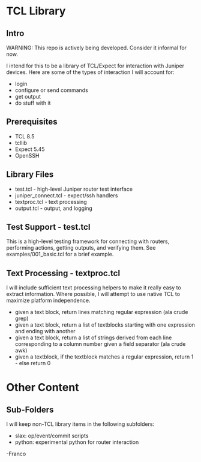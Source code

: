 TCL Library
===========

Intro
-----
WARNING: This repo is actively being developed.  Consider it informal for now.

I intend for this to be a library of TCL/Expect for interaction with Juniper devices.  Here are some of the types of interaction I will account for:
  - login
  - configure or send commands
  - get output
  - do stuff with it

Prerequisites
-------------
 - TCL 8.5
 - tcllib
 - Expect 5.45
 - OpenSSH

Library Files
-------------
 - test.tcl - high-level Juniper router test interface
 - juniper_connect.tcl - expect/ssh handlers
 - textproc.tcl - text processing
 - output.tcl - output, and logging

Test Support - test.tcl
-----------------------
This is a high-level testing framework for connecting with routers, performing actions, getting outputs, and verifying them.  See examples/001_basic.tcl for a brief example.

Text Processing - textproc.tcl
------------------------------
I will include sufficient text processing helpers to make it really easy to extract information.  Where possible, I will attempt to use native TCL to maximize platform independence.
  - given a text block, return lines matching regular expression (ala crude grep)
  - given a text block, return a list of textblocks starting with one expression and ending with another
  - given a text block, return a list of strings derived from each line corresponding to a column number given a field separator (ala crude awk)
  - given a textblock, if the textblock matches a regular expression, return 1 - else return 0


Other Content
=============

Sub-Folders
-----------
I will keep non-TCL library items in the following subfolders:
 - slax: op/event/commit scripts
 - python: experimental python for router interaction

-Franco
